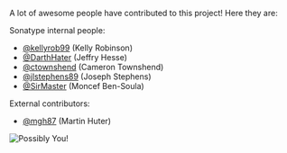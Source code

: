 <!--

    Sonatype Nexus (TM) Open Source Version
    Copyright (c) 2017-present Sonatype, Inc.
    All rights reserved. Includes the third-party code listed at http://links.sonatype.com/products/nexus/oss/attributions.

    This program and the accompanying materials are made available under the terms of the Eclipse Public License Version 1.0,
    which accompanies this distribution and is available at http://www.eclipse.org/legal/epl-v10.html.

    Sonatype Nexus (TM) Professional Version is available from Sonatype, Inc. "Sonatype" and "Sonatype Nexus" are trademarks
    of Sonatype, Inc. Apache Maven is a trademark of the Apache Software Foundation. M2eclipse is a trademark of the
    Eclipse Foundation. All other trademarks are the property of their respective owners.

-->
A lot of awesome people have contributed to this project! Here they are:

Sonatype internal people:

* [@kellyrob99](https://github.com/kellyrob99/) (Kelly Robinson)
* [@DarthHater](https://github.com/darthhater/) (Jeffry Hesse)
* [@ctownshend](https://github.com/ctownshend/) (Cameron Townshend)
* [@jlstephens89](https://github.com/jlstephens89/) (Joseph Stephens)
* [@SirMaster](https://github.com/sirmaster/) (Moncef Ben-Soula)

External contributors:

* [@mgh87](https://github.com/mgh87/) (Martin Huter)

![Possibly You!](http://i.imgur.com/A3eScYul.jpg)

